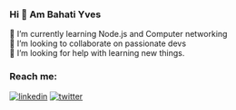 ### Hi 👋 Am Bahati Yves

🌱 I’m currently learning Node.js and Computer networking <br>
👯 I’m looking to collaborate on passionate devs <br>
🤔 I’m looking for help with learning new things. <br>

### Reach me:
[![linkedin](https://img.shields.io/badge/linkedin-0A66C2?style=for-the-badge&logo=linkedin&logoColor=white)](https://www.linkedin.com/in/bahati-yves)
[![twitter](https://img.shields.io/badge/twitter-1DA1F2?style=for-the-badge&logo=twitter&logoColor=white)](https://twitter.com/Bahati____)





